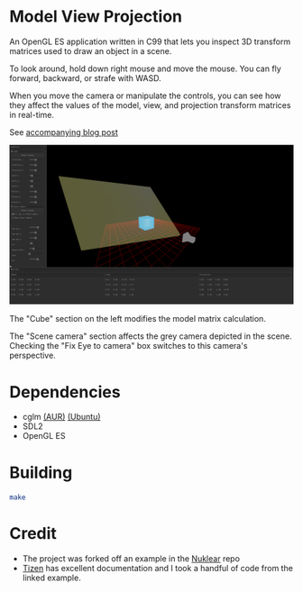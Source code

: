 # Model View Projection

An OpenGL ES application written in C99 that lets you inspect 3D transform matrices used to draw an object in a scene.

To look around, hold down right mouse and move the mouse. You can fly forward, backward, or strafe with WASD.

When you move the camera or manipulate the controls, you can see how they affect the values of the model, view, and projection transform matrices in real-time.

See [accompanying blog post](https://jeskin.net/blog/model-view-projection/)

![preview](https://github.com/jpe90/images/raw/master/mvp_ss.png)

The "Cube" section on the left modifies the model matrix calculation.

The "Scene camera" section affects the grey camera depicted in the scene. Checking the "Fix Eye to camera" box switches to this camera's perspective.

# Dependencies

- cglm [(AUR)](https://aur.archlinux.org/packages/cglm) [(Ubuntu)](https://launchpad.net/ubuntu/+source/cglm)
- SDL2
- OpenGL ES

# Building

```Bash
make
```

# Credit

- The project was forked off an example in the [Nuklear](https://github.com/Immediate-Mode-UI/Nuklear) repo
- [Tizen](https://developer.tizen.org/dev-guide/2.3.1/org.tizen.tutorials/html/native/graphics/opengl_tutorial_n.htm) has excellent documentation and I took a handful of code from the linked example.
